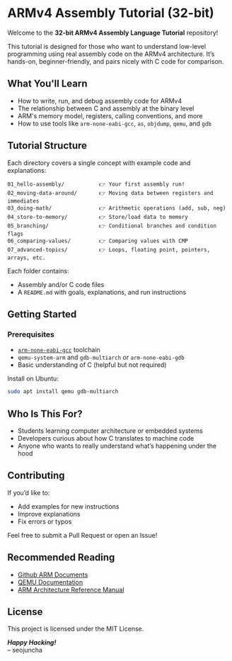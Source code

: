 # ARMv4 Assembly Tutorial (32-bit)

Welcome to the **32-bit ARMv4 Assembly Language Tutorial** repository!

This tutorial is designed for those who want to understand low-level programming using real assembly code on the ARMv4 architecture. It’s hands-on, beginner-friendly, and pairs nicely with C code for comparison.


## What You'll Learn

- How to write, run, and debug assembly code for ARMv4
- The relationship between C and assembly at the binary level
- ARM's memory model, registers, calling conventions, and more
- How to use tools like `arm-none-eabi-gcc`, `as`, `objdump`, `qemu`, and `gdb`


## Tutorial Structure

Each directory covers a single concept with example code and explanations:

```
01_hello-assembly/           👉 Your first assembly run!
02_moving-data-around/       👉 Moving data between registers and immediates
03_doing-math/               👉 Arithmetic operations (add, sub, neg)
04_store-to-memory/          👉 Store/load data to memory
05_branching/                👉 Conditional branches and condition flags
06_comparing-values/         👉 Comparing values with CMP
07_advanced-topics/          👉 Loops, floating point, pointers, arrays, etc.
```

Each folder contains:
- Assembly and/or C code files
- A `README.md` with goals, explanations, and run instructions


## Getting Started

### Prerequisites

- [`arm-none-eabi-gcc`](https://developer.arm.com/downloads/-/gnu-rm) toolchain
- `qemu-system-arm` and `gdb-multiarch` or `arm-none-eabi-gdb`
- Basic understanding of C (helpful but not required)

Install on Ubuntu:
```bash
sudo apt install qemu gdb-multiarch
```

## Who Is This For?
-	Students learning computer architecture or embedded systems
-	Developers curious about how C translates to machine code
-	Anyone who wants to really understand what’s happening under the hood

## Contributing

If you’d like to:
-	Add examples for new instructions
-	Improve explanations
-	Fix errors or typos

Feel free to submit a Pull Request or open an Issue!

## Recommended Reading
- [Github ARM Documents](https://github.com/ARM-software/abi-aa)
-	[QEMU Documentation](https://www.qemu.org/docs/master/)
-	[ARM Architecture Reference Manual](https://student.cs.uwaterloo.ca/~cs452/docs/ts7200/arm-architecture.pdf)

## License

This project is licensed under the MIT License.

***Happy Hacking!***  
– seojuncha